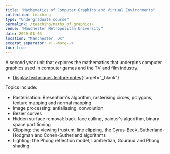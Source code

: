 ```yaml
---
title: "Mathematics of Computer Graphics and Virtual Environments"
collection: teaching
type: "Undergraduate course"
permalink: /teaching/maths_of_graphics/
venue: "Manchester Metropolitan University"
date: 2020-01-03
location: "Manchester, UK"
excerpt_separator: <!--more-->
toc: true
---
```


A second year unit that explores the mathematics that underpins computer graphics used in computer games and the TV and film industry.

- [Display techniques lecture notes](/files/notes/display_techniques.pdf){:target="_blank"}

<!--more-->

Topics include:

- Rasterisation: Bresenham's algorithm, rasterising circes, polygons, texture mapping and normal mapping
- Image processing: antialiasing, convolution
- Bezier curves
- Hidden surface removal: back-face culling, painter's algorithm, binary space partitioning
- Clipping: the viewing frustum, line clipping, the Cyrus-Beck, Sutherland-Hodgman and Cohen-Sutherland algorithms
- Lighting; the Phong reflection model, Lambertian, Gouraud and Phong shading
